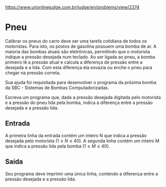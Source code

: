 https://www.urionlinejudge.com.br/judge/en/problems/view/2374

# Pneu

Calibrar os pneus do carro deve ser uma tarefa cotidiana de todos os
motoristas. Para isto, os postos de gasolina possuem uma bomba de ar. A
maioria das bombas atuais são eletrônicas, permitindo que o motorista indique
a pressão desejada num teclado. Ao ser ligada ao pneu, a bomba primeiro lê a
pressão atual e calcula a diferença de pressão entre a desejada e a lida. Com
esta diferença ela esvazia ou enche o pneu para chegar na pressão correta.

Sua ajuda foi requisitada para desenvolver o programa da próxima bomba da
SBC - Sistemas de Bombas Computadorizadas.

Escreva um programa que, dada a pressão desejada digitada pelo motorista e a
pressão do pneu lida pela bomba, indica a diferença entre a pressão desejada e
a pressão lida.

## Entrada

A primeira linha da entrada contém um inteiro N que indica a pressão desejada
pelo motorista ($1 \leq N \leq 40$). A segunda linha contém um inteiro M que
indica a pressão lida pela bomba ($1 \leq M \leq 40$).

## Saída

Seu programa deve imprimir uma única linha, contendo a diferença entre a
pressão desejada e a pressão lida.
